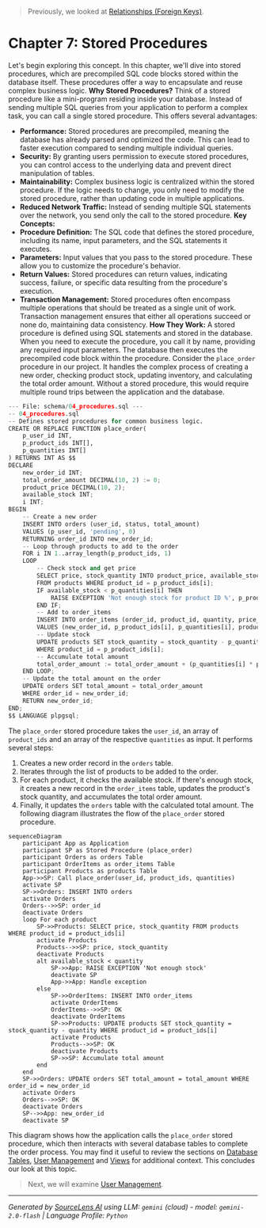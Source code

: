 > Previously, we looked at [Relationships (Foreign Keys)](06_relationships-foreign-keys.md).

# Chapter 7: Stored Procedures
Let's begin exploring this concept. In this chapter, we'll dive into stored procedures, which are precompiled SQL code blocks stored within the database itself. These procedures offer a way to encapsulate and reuse complex business logic.
**Why Stored Procedures?**
Think of a stored procedure like a mini-program residing inside your database. Instead of sending multiple SQL queries from your application to perform a complex task, you can call a single stored procedure. This offers several advantages:
*   **Performance:** Stored procedures are precompiled, meaning the database has already parsed and optimized the code. This can lead to faster execution compared to sending multiple individual queries.
*   **Security:** By granting users permission to execute stored procedures, you can control access to the underlying data and prevent direct manipulation of tables.
*   **Maintainability:** Complex business logic is centralized within the stored procedure. If the logic needs to change, you only need to modify the stored procedure, rather than updating code in multiple applications.
*   **Reduced Network Traffic:** Instead of sending multiple SQL statements over the network, you send only the call to the stored procedure.
**Key Concepts:**
*   **Procedure Definition:** The SQL code that defines the stored procedure, including its name, input parameters, and the SQL statements it executes.
*   **Parameters:** Input values that you pass to the stored procedure. These allow you to customize the procedure's behavior.
*   **Return Values:** Stored procedures can return values, indicating success, failure, or specific data resulting from the procedure's execution.
*   **Transaction Management:** Stored procedures often encompass multiple operations that should be treated as a single unit of work. Transaction management ensures that either all operations succeed or none do, maintaining data consistency.
**How They Work:**
A stored procedure is defined using SQL statements and stored in the database. When you need to execute the procedure, you call it by name, providing any required input parameters. The database then executes the precompiled code block within the procedure.
Consider the `place_order` procedure in our project. It handles the complex process of creating a new order, checking product stock, updating inventory, and calculating the total order amount. Without a stored procedure, this would require multiple round trips between the application and the database.
```python
--- File: schema/04_procedures.sql ---
-- 04_procedures.sql
-- Defines stored procedures for common business logic.
CREATE OR REPLACE FUNCTION place_order(
    p_user_id INT,
    p_product_ids INT[],
    p_quantities INT[]
) RETURNS INT AS $$
DECLARE
    new_order_id INT;
    total_order_amount DECIMAL(10, 2) := 0;
    product_price DECIMAL(10, 2);
    available_stock INT;
    i INT;
BEGIN
    -- Create a new order
    INSERT INTO orders (user_id, status, total_amount)
    VALUES (p_user_id, 'pending', 0)
    RETURNING order_id INTO new_order_id;
    -- Loop through products to add to the order
    FOR i IN 1..array_length(p_product_ids, 1)
    LOOP
        -- Check stock and get price
        SELECT price, stock_quantity INTO product_price, available_stock
        FROM products WHERE product_id = p_product_ids[i];
        IF available_stock < p_quantities[i] THEN
            RAISE EXCEPTION 'Not enough stock for product ID %', p_product_ids[i];
        END IF;
        -- Add to order_items
        INSERT INTO order_items (order_id, product_id, quantity, price_per_unit)
        VALUES (new_order_id, p_product_ids[i], p_quantities[i], product_price);
        -- Update stock
        UPDATE products SET stock_quantity = stock_quantity - p_quantities[i]
        WHERE product_id = p_product_ids[i];
        -- Accumulate total amount
        total_order_amount := total_order_amount + (p_quantities[i] * product_price);
    END LOOP;
    -- Update the total amount on the order
    UPDATE orders SET total_amount = total_order_amount
    WHERE order_id = new_order_id;
    RETURN new_order_id;
END;
$$ LANGUAGE plpgsql;
```
The `place_order` stored procedure takes the `user_id`, an array of `product_ids` and an array of the respective `quantities` as input.
It performs several steps:
1.  Creates a new order record in the `orders` table.
2.  Iterates through the list of products to be added to the order.
3.  For each product, it checks the available stock. If there's enough stock, it creates a new record in the `order_items` table, updates the product's stock quantity, and accumulates the total order amount.
4.  Finally, it updates the `orders` table with the calculated total amount.
The following diagram illustrates the flow of the `place_order` stored procedure.
```mermaid
sequenceDiagram
    participant App as Application
    participant SP as Stored Procedure (place_order)
    participant Orders as orders Table
    participant OrderItems as order_items Table
    participant Products as products Table
    App->>SP: Call place_order(user_id, product_ids, quantities)
    activate SP
    SP->>Orders: INSERT INTO orders
    activate Orders
    Orders-->>SP: order_id
    deactivate Orders
    loop For each product
        SP->>Products: SELECT price, stock_quantity FROM products WHERE product_id = product_ids[i]
        activate Products
        Products-->>SP: price, stock_quantity
        deactivate Products
        alt available_stock < quantity
            SP->>App: RAISE EXCEPTION 'Not enough stock'
            deactivate SP
            App->>App: Handle exception
        else
            SP->>OrderItems: INSERT INTO order_items
            activate OrderItems
            OrderItems-->>SP: OK
            deactivate OrderItems
            SP->>Products: UPDATE products SET stock_quantity = stock_quantity - quantity WHERE product_id = product_ids[i]
            activate Products
            Products-->>SP: OK
            deactivate Products
            SP->>SP: Accumulate total amount
        end
    end
    SP->>Orders: UPDATE orders SET total_amount = total_amount WHERE order_id = new_order_id
    activate Orders
    Orders-->>SP: OK
    deactivate Orders
    SP-->>App: new_order_id
    deactivate SP
```
This diagram shows how the application calls the `place_order` stored procedure, which then interacts with several database tables to complete the order process.
You may find it useful to review the sections on [Database Tables](01_database-tables.md), [User Management](07_user-management.md) and [Views](08_views.md) for additional context.
This concludes our look at this topic.

> Next, we will examine [User Management](08_user-management.md).


---

*Generated by [SourceLens AI](https://github.com/openXFlow/sourceLensAI) using LLM: `gemini` (cloud) - model: `gemini-2.0-flash` | Language Profile: `Python`*